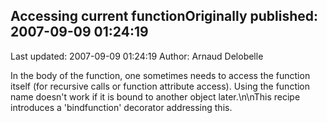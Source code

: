 ## Accessing current functionOriginally published: 2007-09-09 01:24:19 
Last updated: 2007-09-09 01:24:19 
Author: Arnaud Delobelle 
 
In the body of the function, one sometimes needs to access the function itself (for recursive calls or function attribute access).  Using the function name doesn't work if it is bound to another object later.\n\nThis recipe introduces a 'bindfunction' decorator addressing this.